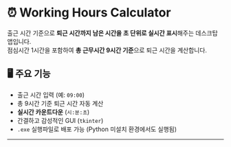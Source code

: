 # ⏰ Working Hours Calculator

출근 시간 기준으로 **퇴근 시간까지 남은 시간을 초 단위로 실시간 표시**해주는 데스크탑 앱입니다.  
점심시간 1시간을 포함하여 **총 근무시간 9시간 기준**으로 퇴근 시간을 계산합니다.

## 🖥️ 주요 기능

- 출근 시간 입력 (예: `09:00`)
- 총 9시간 기준 퇴근 시간 자동 계산
- **실시간 카운트다운** (`시:분:초`)
- 간결하고 감성적인 GUI (`tkinter`)
- `.exe` 실행파일로 배포 가능 (Python 미설치 환경에서도 실행됨)

---

